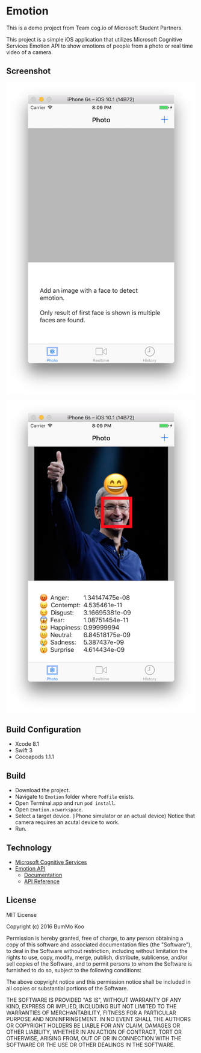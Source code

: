 # Emotion
This is a demo project from Team cog.io of Microsoft Student Partners.

This project is a simple iOS application that utilizes Microsoft Cognitive Services Emotion API to show emotions of people from a photo or real time video of a camera.

## Screenshot

![](./Screenshots/1.png)

![](./Screenshots/2.png)

## Build Configuration

* Xcode 8.1
* Swift 3
* Cocoapods 1.1.1

## Build

* Download the project.
* Navigate to `Emotion` folder where `Podfile` exists.
* Open Terminal.app and run `pod install`.
* Open `Emotion.xcworkspace`.
* Select a target device. (iPhone simulator or an actual device) Notice that camera requires an acutal device to work.
* Run.

## Technology

* [Microsoft Cognitive Services](https://www.microsoft.com/cognitive-services)
* [Emotion API](https://www.microsoft.com/cognitive-services/en-us/emotion-api)
  * [Documentation](https://www.microsoft.com/cognitive-services/en-us/emotion-api/documentation)
  * [API Reference](https://dev.projectoxford.ai/docs/services/5639d931ca73072154c1ce89/operations/563b31ea778daf121cc3a5fa)

## License

MIT License

Copyright (c) 2016 BumMo Koo

Permission is hereby granted, free of charge, to any person obtaining a copy of this software and associated documentation files (the "Software"), to deal in the Software without restriction, including without limitation the rights to use, copy, modify, merge, publish, distribute, sublicense, and/or sell copies of the Software, and to permit persons to whom the Software is furnished to do so, subject to the following conditions:

The above copyright notice and this permission notice shall be included in all copies or substantial portions of the Software.

THE SOFTWARE IS PROVIDED "AS IS", WITHOUT WARRANTY OF ANY KIND, EXPRESS OR IMPLIED, INCLUDING BUT NOT LIMITED TO THE WARRANTIES OF MERCHANTABILITY, FITNESS FOR A PARTICULAR PURPOSE AND NONINFRINGEMENT. IN NO EVENT SHALL THE AUTHORS OR COPYRIGHT HOLDERS BE LIABLE FOR ANY CLAIM, DAMAGES OR OTHER LIABILITY, WHETHER IN AN ACTION OF CONTRACT, TORT OR OTHERWISE, ARISING FROM, OUT OF OR IN CONNECTION WITH THE SOFTWARE OR THE USE OR OTHER DEALINGS IN THE SOFTWARE.